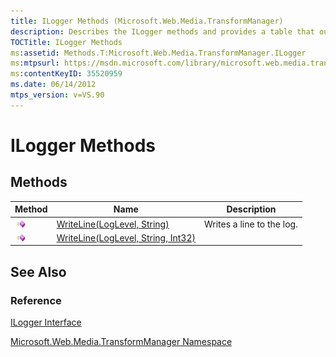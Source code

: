 ```yaml
---
title: ILogger Methods (Microsoft.Web.Media.TransformManager)
description: Describes the ILogger methods and provides a table that outlines the name and description for various methods.
TOCTitle: ILogger Methods
ms:assetid: Methods.T:Microsoft.Web.Media.TransformManager.ILogger
ms:mtpsurl: https://msdn.microsoft.com/library/microsoft.web.media.transformmanager.ilogger_methods(v=VS.90)
ms:contentKeyID: 35520959
ms.date: 06/14/2012
mtps_version: v=VS.90
---
```


# ILogger Methods

## Methods

|Method|Name|Description|
|--- |--- |--- |
|![Public method](images/Hh125771.pubmethod(en-us,VS.90).gif "Public method")|[WriteLine(LogLevel, String)](ilogger-writeline-method-loglevel-string-microsoft-web-media-transformmanager.md)|Writes a line to the log.|
|![Public method](images/Hh125771.pubmethod(en-us,VS.90).gif "Public method")|[WriteLine(LogLevel, String, Int32)](ilogger-writeline-method-loglevel-string-int32-microsoft-web-media-transformmanager.md)||

## See Also

### Reference

[ILogger Interface](ilogger-interface-microsoft-web-media-transformmanager.md)

[Microsoft.Web.Media.TransformManager Namespace](microsoft-web-media-transformmanager-namespace.md)
